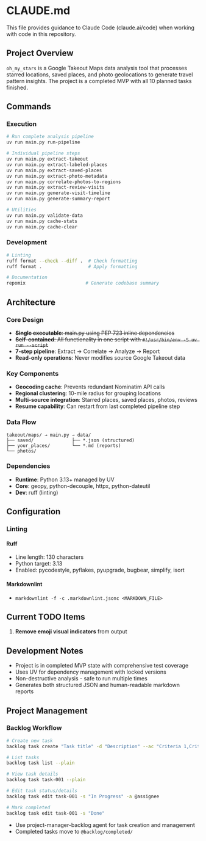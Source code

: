 # CLAUDE.md

This file provides guidance to Claude Code (claude.ai/code) when working with code in this repository.

## Project Overview

`oh_my_stars` is a Google Takeout Maps data analysis tool that processes starred locations, saved places, and photo geolocations to generate travel pattern insights. The project is a completed MVP with all 10 planned tasks finished.

## Commands

### Execution

```bash
# Run complete analysis pipeline
uv run main.py run-pipeline

# Individual pipeline steps
uv run main.py extract-takeout
uv run main.py extract-labeled-places
uv run main.py extract-saved-places
uv run main.py extract-photo-metadata
uv run main.py correlate-photos-to-regions
uv run main.py extract-review-visits
uv run main.py generate-visit-timeline
uv run main.py generate-summary-report

# Utilities
uv run main.py validate-data
uv run main.py cache-stats
uv run main.py cache-clear
```

### Development

```bash
# Linting
ruff format --check --diff .  # Check formatting
ruff format .                 # Apply formatting

# Documentation
repomix                      # Generate codebase summary
```

## Architecture

### Core Design

- ~~**Single executable**: main.py using PEP 723 inline dependencies~~
- ~~**Self-contained**: All functionality in one script with `#!/usr/bin/env -S uv run --script`~~
- **7-step pipeline**: Extract → Correlate → Analyze → Report
- **Read-only operations**: Never modifies source Google Takeout data

### Key Components

- **Geocoding cache**: Prevents redundant Nominatim API calls
- **Regional clustering**: 10-mile radius for grouping locations
- **Multi-source integration**: Starred places, saved places, photos, reviews
- **Resume capability**: Can restart from last completed pipeline step

### Data Flow

```
takeout/maps/ → main.py → data/
├── saved/              ├── *.json (structured)
├── your_places/        └── *.md (reports)
└── photos/
```

### Dependencies

- **Runtime**: Python 3.13+ managed by UV
- **Core**: geopy, python-decouple, httpx, python-dateutil
- **Dev**: ruff (linting)

## Configuration

### Linting

#### Ruff

- Line length: 130 characters
- Python target: 3.13
- Enabled: pycodestyle, pyflakes, pyupgrade, bugbear, simplify, isort

#### Markdownlint

- `markdownlint -f -c .markdownlint.jsonc <MARKDOWN_FILE>`

## Current TODO Items

1. **Remove emoji visual indicators** from output

## Development Notes

- Project is in completed MVP state with comprehensive test coverage
- Uses UV for dependency management with locked versions
- Non-destructive analysis - safe to run multiple times
- Generates both structured JSON and human-readable markdown reports

## Project Management

### Backlog Workflow

```bash
# Create new task
backlog task create "Task title" -d "Description" --ac "Criteria 1,Criteria 2" -l label1,label2

# List tasks
backlog task list --plain

# View task details  
backlog task task-001 --plain

# Edit task status/details
backlog task edit task-001 -s "In Progress" -a @assignee

# Mark completed
backlog task edit task-001 -s "Done"
```

- Use project-manager-backlog agent for task creation and management
- Completed tasks move to `@backlog/completed/`
